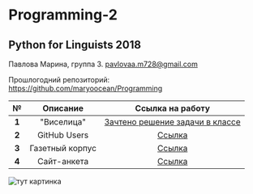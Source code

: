 # Programming-2
## Python for Linguists 2018
Павлова Марина, группа 3. pavlovaa.m728@gmail.com


Прошлогодний репозиторий: https://github.com/maryoocean/Programming


|**№**|**Описание**|**Ссылка на работу**|
|:---:|:---:|:---:|
|**1**|"Виселица"|[Зачтено решение задачи в классе](https://github.com/maryoocean/Programming-2/blob/master/Classes/class1.py)|
|**2**|GitHub Users|[Ссылка](https://github.com/maryoocean/Programming-2/blob/master/Homeworks/hw2/hw2.ipynb)|
|**3**|Газетный корпус|[Ссылка](https://github.com/maryoocean/Programming-2/tree/master/Homeworks/hw3%20Project)|
|**4**|Сайт-анкета|[Ссылка](https://github.com/maryoocean/Programming-2/tree/master/Homeworks/hw4)|

![тут картинка](https://funpick.ru/wp-content/uploads/2017/11/Edinorog-7.jpg "тут картинка")
